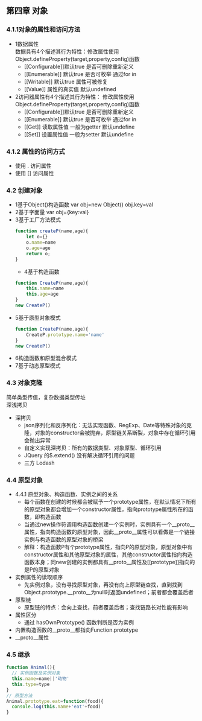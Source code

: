 ## 第四章 对象
### 4.1.1对象的属性和访问方法
- 1数据属性  
  数据具有4个描述其行为特性：修改属性使用Object.defineProperty(target,property,config)函数
  - [[Configurable]]默认true 是否可删除重新定义
  - [[Enumerable]] 默认true 是否可枚举 通过for in
  - [[Writable]] 默认true 属性可被修复
  - [[Value]] 属性的真实值 默认undefined
- 2访问器属性有4个描述其行为特性： 修改属性使用Object.defineProperty(target,property,config)函数
  - [[Configurable]]默认true 是否可删除重新定义
  - [[Enumerable]] 默认true 是否可枚举 通过for in
  - [[Get]] 读取属性值 一般为getter 默认undefine
  - [[Set]] 设置属性值 一般为setter 默认undefine
### 4.1.2 属性的访问方式
- 使用 . 访问属性
- 使用 [] 访问属性
### 4.2 创建对象
- 1基于Object()构造函数 var obj=new Object() obj.key=val
- 2基于字面量 var obj={key:val}
- 3基于工厂方法模式
  ```js
  function createP(name,age){
      let o={}
      o.name=name
      o.age=age
      return o;
  }
  ```
  - 4基于构造函数
  ```js
  function CreateP(name,age){
      this.name=name
      this.age=age
  }
  new CreateP()
  ```
- 5基于原型对象模式
  ```js
  function CreateP(name,age){
      CreateP.prototype.name='name'
  }
  new CreateP()
  ```
- 6构造函数和原型混合模式
- 7基于动态原型模式
### 4.3 对象克隆
简单类型传值，复杂数据类型传址  
深浅拷贝
- 深拷贝 
  - json序列化和反序列化：无法实现函数、RegExp、Date等特殊对象的克隆，对象的constructor会被抛弃，原型链关系断裂，对象中存在循环引用会抛出异常
  - 自定义实现深拷贝：所有的数据类型、对象原型、循环引用
  - JQuery 的$.extend()  没有解决循环引用的问题
  - 三方 Lodash
### 4.4 原型对象
- 4.4.1 原型对象、构造函数、实例之间的关系   
  - 每个函数在创建的时候都会被赋予一个prototype属性，在默认情况下所有的原型对象都会增加一个constructor属性，指向prototype属性所在的函数，即构造函数
  - 当通过new操作符调用构造函数创建一个实例时，实例具有一个__proto__属性，指向构造函数的原型对象，因此__proto__属性可以看做是一个链接实例与构造函数的原型对象的桥梁
  - 解释：构造函数P有个prototype属性，指向P的原型对象，原型对象中有constructor属性和其他原型对象的属性，其他constructor属性指向构造函数本身；同new创建的实例都具有__proto__属性及[[prototype]]指向的是P的原型对象
- 实例属性的读取顺序
  - 先实例对象，没有寻找原型对象，再没有向上原型链查找，直到找到Object.prototype.__proto__为null时返回undefined；前者都会覆盖后者
- 原型链
  - 原型链的特点：会向上查找，前者覆盖后者；查找链路长对性能有影响
- 属性区分
  - 通过 hasOwnPrototype() 函数判断是否为实例
- 内置构造函数的__proto__都指向Function.prototype
- __proto__属性
### 4.5 继承
```js
function Animal(){
  // 实例函数及实例对象
  this.name=name||'动物'
  this.type=type
}
// 原型方法
Animal.prototype.eat=function(food){
  console.log(this.name+'eat'+food)
}
```